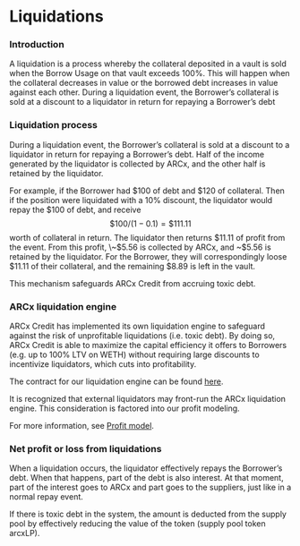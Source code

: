# Liquidations

### Introduction

A liquidation is a process whereby the collateral deposited in a vault is sold when the Borrow Usage on that vault exceeds 100%. This will happen when the collateral decreases in value or the borrowed debt increases in value against each other. During a liquidation event, the Borrower’s collateral is sold at a discount to a liquidator in return for repaying a Borrower’s debt

### Liquidation process

During a liquidation event, the Borrower’s collateral is sold at a discount to a liquidator in return for repaying a Borrower’s debt. Half of the income generated by the liquidator is collected by ARCx, and the other half is retained by the liquidator.

For example, if the Borrower had $100 of debt and $120 of collateral. Then if the position were liquidated with a 10% discount, the liquidator would repay the $100 of debt, and receive $$\$100/(1-0.1)=\$111.11$$ worth of collateral in return. The liquidator then returns $11.11 of profit from the event. From this profit, \~$5.56 is collected by ARCx, and \~$5.56 is retained by the liquidator. For the Borrower, they will correspondingly loose $11.11 of their collateral, and the remaining $8.89 is left in the vault.

This mechanism safeguards ARCx Credit from accruing toxic debt.

### ARCx liquidation engine

ARCx Credit has implemented its own liquidation engine to safeguard against the risk of unprofitable liquidations (i.e. toxic debt). By doing so, ARCx Credit is able to maximize the capital efficiency it offers to Borrowers (e.g. up to 100% LTV on WETH) without requiring large discounts to incentivize liquidators, which cuts into profitability.

The contract for our liquidation engine can be found [here](https://polygonscan.com/address/0x6742765a665867B0C35b94f213aE8f627b40C6fa#code).

It is recognized that external liquidators may front-run the ARCx liquidation engine. This consideration is factored into our profit modeling.

For more information, see [Profit model](../../risk-and-infrastructure/risk-management/).

### Net profit or loss from liquidations

When a liquidation occurs, the liquidator effectively repays the Borrower’s debt. When that happens, part of the debt is also interest. At that moment, part of the interest goes to ARCx and part goes to the suppliers, just like in a normal repay event.

If there is toxic debt in the system, the amount is deducted from the supply pool by effectively reducing the value of the token (supply pool token arcxLP).
